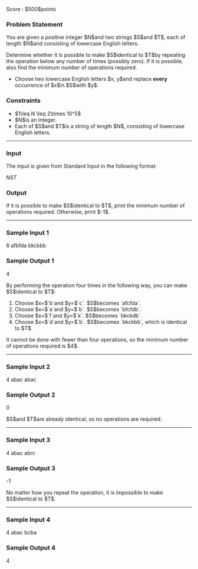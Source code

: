
<div>

<span>

<span>

<p>
Score : $500$points
</p>

<div>

<section>

### **Problem Statement**

<p>
You are given a positive integer $N$and two strings $S$and $T$, each of length $N$and consisting of lowercase English letters.
</p>

<p>
Determine whether it is possible to make $S$identical to $T$by repeating the operation below any number of times (possibly zero). If it is possible, also find the minimum number of operations required.
</p>

<ul>

<li>
Choose two lowercase English letters $x, y$and replace 
<strong>
every
</strong>
occurrence of $x$in $S$with $y$.
</li>

</ul>

</section>

</div>

<div>

<section>

### **Constraints**

<ul>

<li>
$1\leq N \leq 2\times 10^5$
</li>

<li>
$N$is an integer.
</li>

<li>
Each of $S$and $T$is a string of length $N$, consisting of lowercase English letters.
</li>

</ul>

</section>

</div>

---

<div>

<div>

<section>

### **Input**

<p>
The input is given from Standard Input in the following format:
</p>

<div>

$N$$S$$T$
</div>

</section>

</div>

<div>

<section>

### **Output**

<p>
If it is possible to make $S$identical to $T$, print the minimum number of operations required. Otherwise, print $-1$.
</p>

</section>

</div>

</div>

---

<div>

<section>

### **Sample Input 1**

<div>

6
afbfda
bkckbb

</div>

</section>

</div>

<div>

<section>

### **Sample Output 1**

<div>

4

</div>

<p>
By performing the operation four times in the following way, you can make $S$identical to $T$:
</p>

<ol>

<li>
Choose $x=$`b`and $y=$`c`. $S$becomes `afcfda`.
</li>

<li>
Choose $x=$`a`and $y=$`b`. $S$becomes `bfcfdb`.
</li>

<li>
Choose $x=$`f`and $y=$`k`. $S$becomes `bkckdb`.
</li>

<li>
Choose $x=$`d`and $y=$`b`. $S$becomes `bkckbb`, which is identical to $T$.
</li>

</ol>

<p>
It cannot be done with fewer than four operations, so the minimum number of operations required is $4$.
</p>

</section>

</div>

---

<div>

<section>

### **Sample Input 2**

<div>

4
abac
abac

</div>

</section>

</div>

<div>

<section>

### **Sample Output 2**

<div>

0

</div>

<p>
$S$and $T$are already identical, so no operations are required.
</p>

</section>

</div>

---

<div>

<section>

### **Sample Input 3**

<div>

4
abac
abrc

</div>

</section>

</div>

<div>

<section>

### **Sample Output 3**

<div>

-1

</div>

<p>
No matter how you repeat the operation, it is impossible to make $S$identical to $T$.
</p>

</section>

</div>

---

<div>

<section>

### **Sample Input 4**

<div>

4
abac
bcba

</div>

</section>

</div>

<div>

<section>

### **Sample Output 4**

<div>

4

</div>

</section>

</div>

</span>

</span>

</div>
